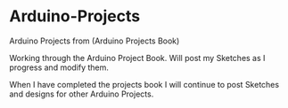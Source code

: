 # Arduino-Projects
Arduino Projects from (Arduino Projects Book)

Working through the Arduino Project Book.
Will post my Sketches as I progress and modify them.

When I have completed the projects book I will continue to post Sketches and designs for other Arduino Projects.
